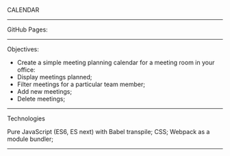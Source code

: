 CALENDAR
_________________________________________________________________________________________

 GitHub Pages: 

 _________________________________________________________________________________________


Objectives:

- Create a simple meeting planning calendar for a meeting room in your office:
- Display meetings planned;
- Filter meetings for a particular team member;
- Add new meetings;
- Delete meetings;
__________________________________________________________________________________________


Technologies

Pure JavaScript (ES6, ES next) with Babel transpile;
CSS;
Webpack as a module bundler;

__________________________________________________________________________________________









